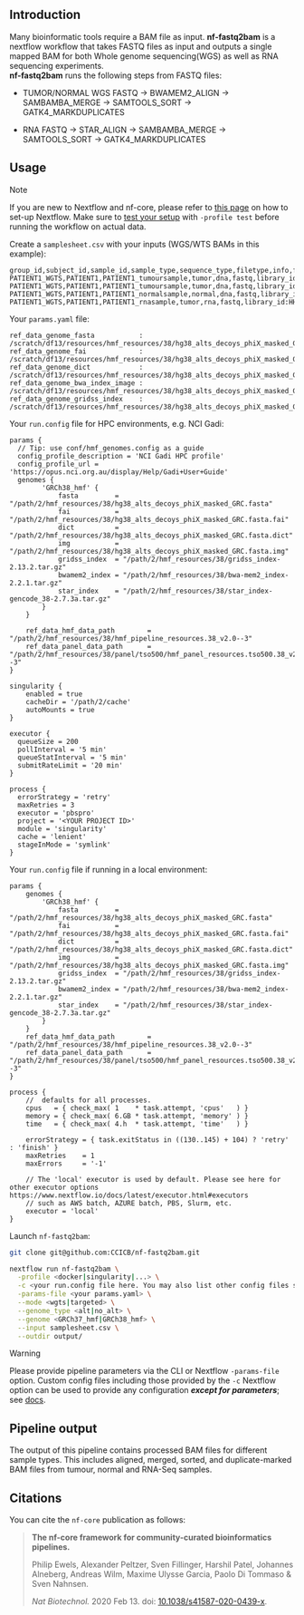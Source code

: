 ## Introduction

Many bioinformatic tools require a BAM file as input. **nf-fastq2bam** is a nextflow workflow that takes FASTQ files as input and outputs a single mapped BAM for both Whole genome sequencing(WGS) as well as RNA sequencing experiments.  
**nf-fastq2bam** runs the following steps from FASTQ files:

- TUMOR/NORMAL WGS FASTQ -> BWAMEM2_ALIGN -> SAMBAMBA_MERGE -> SAMTOOLS_SORT -> GATK4_MARKDUPLICATES 

- RNA FASTQ -> STAR_ALIGN -> SAMBAMBA_MERGE -> SAMTOOLS_SORT -> GATK4_MARKDUPLICATES 

## Usage

> [!NOTE]
> If you are new to Nextflow and nf-core, please refer to [this page](https://nf-co.re/docs/usage/installation) on how to set-up Nextflow. Make sure to [test your setup](https://nf-co.re/docs/usage/introduction#how-to-run-a-pipeline) with `-profile test` before running the workflow on actual data.


Create a `samplesheet.csv` with your inputs (WGS/WTS BAMs in this example):

```csv
group_id,subject_id,sample_id,sample_type,sequence_type,filetype,info,filepath
PATIENT1_WGTS,PATIENT1,PATIENT1_tumoursample,tumor,dna,fastq,library_id:HH5FYCCXY_library;lane:6,/path/2/data/patient1_tumoursample/HH5FYCCXY_6_180321_FD01114733_R1.fastq.gz;/path/2/data/patient1_tumoursample/HH5FYCCXY_6_180321_FD01114733_R2.fastq.gz
PATIENT1_WGTS,PATIENT1,PATIENT1_tumoursample,tumor,dna,fastq,library_id:HH5FYCCXY_library;lane:5,/path/2/data/patient1_tumoursample/HH5FYCCXY_5_180321_FD01114733_R1.fastq.gz;/path/2/data/patient1_tumoursample/HH5FYCCXY_5_180321_FD01114733_R2.fastq.gz
PATIENT1_WGTS,PATIENT1,PATIENT1_normalsample,normal,dna,fastq,library_id:HH5FYCCXZ_library;lane:7,/path/2/data/patient1_normalsample/HH5FYCCXZ_7_180321_FD01114735_R1.fastq.gz;/path/2/data/patient1_normalsample/HH5FYCCXZ_7_180321_FD01114735_R2.fastq.gz
PATIENT1_WGTS,PATIENT1,PATIENT1_rnasample,tumor,rna,fastq,library_id:HH5FYCCXZ_library;lane:9,/path/2/data/patient1_rnasample/HH5FYCCXZ_9_180321_FD01114735_R1.fastq.gz;/path/2/data/patient1_rnasample/HH5FYCCXZ_9_180321_FD01114735_R2.fastq.gz
```

Your `params.yaml` file:

```
ref_data_genome_fasta           : /scratch/df13/resources/hmf_resources/38/hg38_alts_decoys_phiX_masked_GRC.fasta
ref_data_genome_fai             : /scratch/df13/resources/hmf_resources/38/hg38_alts_decoys_phiX_masked_GRC.fasta.fai
ref_data_genome_dict            : /scratch/df13/resources/hmf_resources/38/hg38_alts_decoys_phiX_masked_GRC.fasta.dict
ref_data_genome_bwa_index_image : /scratch/df13/resources/hmf_resources/38/hg38_alts_decoys_phiX_masked_GRC.fasta.img
ref_data_genome_gridss_index    : /scratch/df13/resources/hmf_resources/38/hg38_alts_decoys_phiX_masked_GRC.fasta.gridsscache
```

Your `run.config` file for HPC environments, e.g. NCI Gadi:

```
params {
  // Tip: use conf/hmf_genomes.config as a guide
  config_profile_description = 'NCI Gadi HPC profile'
  config_profile_url = 'https://opus.nci.org.au/display/Help/Gadi+User+Guide'
  genomes {
		'GRCh38_hmf' {
			fasta         = "/path/2/hmf_resources/38/hg38_alts_decoys_phiX_masked_GRC.fasta"
			fai           = "/path/2/hmf_resources/38/hg38_alts_decoys_phiX_masked_GRC.fasta.fai"
			dict          = "/path/2/hmf_resources/38/hg38_alts_decoys_phiX_masked_GRC.fasta.dict"
			img           = "/path/2/hmf_resources/38/hg38_alts_decoys_phiX_masked_GRC.fasta.img"
			gridss_index  = "/path/2/hmf_resources/38/gridss_index-2.13.2.tar.gz"
            bwamem2_index = "/path/2/hmf_resources/38/bwa-mem2_index-2.2.1.tar.gz"
            star_index    = "/path/2/hmf_resources/38/star_index-gencode_38-2.7.3a.tar.gz"
		}
	}

	ref_data_hmf_data_path        = "/path/2/hmf_resources/38/hmf_pipeline_resources.38_v2.0--3"
	ref_data_panel_data_path      = "/path/2/hmf_resources/38/panel/tso500/hmf_panel_resources.tso500.38_v2.1.0--3"
}

singularity {
    enabled = true
    cacheDir = '/path/2/cache'
    autoMounts = true
}

executor {
  queueSize = 200
  pollInterval = '5 min'
  queueStatInterval = '5 min'
  submitRateLimit = '20 min'
}

process {
  errorStrategy = 'retry'
  maxRetries = 3
  executor = 'pbspro'
  project = '<YOUR PROJECT ID>'
  module = 'singularity'
  cache = 'lenient'
  stageInMode = 'symlink'
}

```

Your `run.config` file if running in a local environment:

```
params {
	genomes {
		'GRCh38_hmf' {
			fasta         = "/path/2/hmf_resources/38/hg38_alts_decoys_phiX_masked_GRC.fasta"
			fai           = "/path/2/hmf_resources/38/hg38_alts_decoys_phiX_masked_GRC.fasta.fai"
			dict          = "/path/2/hmf_resources/38/hg38_alts_decoys_phiX_masked_GRC.fasta.dict"
			img           = "/path/2/hmf_resources/38/hg38_alts_decoys_phiX_masked_GRC.fasta.img"
			gridss_index  = "/path/2/hmf_resources/38/gridss_index-2.13.2.tar.gz"
            bwamem2_index = "/path/2/hmf_resources/38/bwa-mem2_index-2.2.1.tar.gz"
            star_index    = "/path/2/hmf_resources/38/star_index-gencode_38-2.7.3a.tar.gz"
		}
	}
	ref_data_hmf_data_path        = "/path/2/hmf_resources/38/hmf_pipeline_resources.38_v2.0--3"
	ref_data_panel_data_path      = "/path/2/hmf_resources/38/panel/tso500/hmf_panel_resources.tso500.38_v2.1.0--3"
}

process {
    //  defaults for all processes. 
    cpus   = { check_max( 1    * task.attempt, 'cpus'   ) }
    memory = { check_max( 6.GB * task.attempt, 'memory' ) }
    time   = { check_max( 4.h  * task.attempt, 'time'   ) }

    errorStrategy = { task.exitStatus in ((130..145) + 104) ? 'retry' : 'finish' }
    maxRetries    = 1
    maxErrors     = '-1'

    // The 'local' executor is used by default. Please see here for other executor options https://www.nextflow.io/docs/latest/executor.html#executors
    // such as AWS batch, AZURE batch, PBS, Slurm, etc.
    executor = 'local' 
}

```


Launch `nf-fastq2bam`:

```bash
git clone git@github.com:CCICB/nf-fastq2bam.git
```

```bash
nextflow run nf-fastq2bam \
  -profile <docker|singularity|...> \
  -c <your run.config file here. You may also list other config files separated by commas> \
  -params-file <your params.yaml> \
  --mode <wgts|targeted> \
  --genome_type <alt|no_alt> \
  --genome <GRCh37_hmf|GRCh38_hmf> \
  --input samplesheet.csv \
  --outdir output/
```

> [!WARNING]
> Please provide pipeline parameters via the CLI or Nextflow `-params-file` option. Custom config files including those provided by the `-c` Nextflow option can be used to provide any configuration _**except for parameters**_; see [docs](https://nf-co.re/docs/usage/getting_started/configuration#custom-configuration-files).


## Pipeline output

The output of this pipeline contains processed BAM files for different sample types. This includes aligned, merged, sorted, and duplicate-marked BAM files from tumour, normal and RNA-Seq samples.



## Citations


You can cite the `nf-core` publication as follows:

> **The nf-core framework for community-curated bioinformatics pipelines.**
>
> Philip Ewels, Alexander Peltzer, Sven Fillinger, Harshil Patel, Johannes Alneberg, Andreas Wilm, Maxime Ulysse Garcia,
> Paolo Di Tommaso & Sven Nahnsen.
>
> _Nat Biotechnol._ 2020 Feb 13. doi: [10.1038/s41587-020-0439-x](https://dx.doi.org/10.1038/s41587-020-0439-x).
